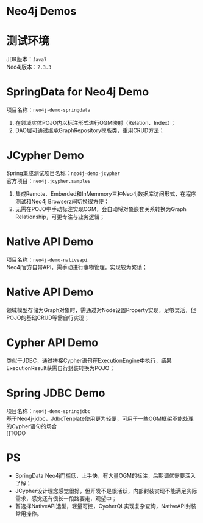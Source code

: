 # Neo4j Demos

# 测试环境
JDK版本：`Java7`  
Neo4j版本：`2.3.3`  

# SpringData for Neo4j Demo
项目名称：`neo4j-demo-springdata`    
1. 在领域实体POJO内以标注形式进行OGM映射（Relation、Index）；  
2. DAO层可通过继承GraphRepository模版类，重用CRUD方法；  

# JCypher Demo
Spring集成测试项目名称：`neo4j-demo-jcypher`  
官方项目：`neo4j.jcypher.samples`   
1. 集成Remote、Emberded和InMemmory三种Neo4j数据库访问形式，在程序测试和Neo4j Browserz间切换很方便；    
2. 无需在POJO中手动标注实现OGM，会自动将对象嵌套关系转换为Graph Relationship，可更专注与业务逻辑；

# Native API Demo
项目名称：`neo4j-demo-nativeapi`   
Neo4j官方自带API，需手动进行事物管理，实现较为繁琐；   

# Native API Demo
领域模型存储为Graph对象时，需通过对Node设置Property实现，足够灵活，但POJO的基础CRUD等需自行实现；     

# Cypher API Demo
类似于JDBC，通过拼接Cypher语句在ExecutionEngine中执行，结果ExecutionResult获需自行封装转换为POJO；  

# Spring JDBC Demo
项目名称：`neo4j-demo-springjdbc`  
基于Neo4j-jdbc，JdbcTenplate使用更为轻便，可用于一些OGM框架不能处理的Cypher语句的场合  
[]TODO

# PS
- SpringData Neo4j门槛低，上手快，有大量OGM的标注，后期调优需要深入了解；
- JCypher设计理念感觉很好，但开发不是很活跃，内部封装实现不能满足实际需求，感觉还有很长一段路要走，观望中；
- 暂选择NativeAPI选型，轻量可控，CyoherQL实现复杂查询，NativeAPI封装常用操作。
